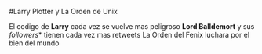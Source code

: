 #Larry Plotter y La Orden de Unix

El codigo de **Larry** cada vez se vuelve mas peligroso
**Lord Balldemort** y sus *followers** tienen cada vez mas retweets
La Orden del Fenix luchara por el bien del mundo